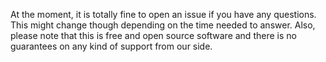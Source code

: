 At the moment, it is totally fine to open an issue if you have any questions.
This might change though depending on the time needed to answer.
Also, please note that this is free and open source software and there is no guarantees on any kind of support from our side.

